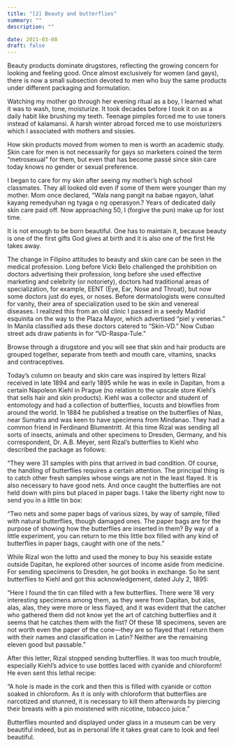 ```yaml
---
title: "[2] Beauty and butterflies"
summary: ""
description: ""

date: 2011-03-08
draft: false
---
```


Beauty products dominate drugstores, reflecting the growing concern for looking and feeling good. Once almost exclusively for women (and gays), there is now a small subsection devoted to men who buy the same products under different packaging and formulation.

Watching my mother go through her evening ritual as a boy, I learned what it was to wash, tone, moisturize. It took decades before I took it on as a daily habit like brushing my teeth. Teenage pimples forced me to use toners instead of kalamansi. A harsh winter abroad forced me to use moisturizers which I associated with mothers and sissies.

How skin products moved from women to men is worth an academic study. Skin care for men is not necessarily for gays so marketers coined the term “metrosexual” for them, but even that has become passé since skin care today knows no gender or sexual preference.

I began to care for my skin after seeing my mother’s high school classmates. They all looked old even if some of them were younger than my mother. Mom once declared, “Wala nang pangit na babae ngayon, lahat kayang remedyuhan ng tyaga o ng operasyon.? Years of dedicated daily skin care paid off. Now approaching 50, I (forgive the pun) make up for lost time.

It is not enough to be born beautiful. One has to maintain  it, because beauty is one of the first gifts God gives at birth and it is also one of the first He takes away.

The change in Filipino attitudes to beauty and skin care can be seen in the medical profession. Long before Vicki Belo challenged the prohibition on doctors advertising their profession, long before she used effective marketing and celebrity (or notoriety), doctors had traditional areas of specialization, for example, EENT (Eye, Ear, Nose and Throat), but now some doctors just do eyes, or noses. Before dermatologists were consulted for vanity, their area of specialization used to be skin and venereal diseases. I realized this from an old clinic I passed in a seedy Madrid esquinita on the way to the Plaza Mayor, which advertised “piel y venerias.” In Manila classified ads these doctors catered to “Skin-VD.” Now Cubao street ads draw patients in for “VD-Raspa-Tule.”

Browse through a drugstore and you will see that skin and hair products are grouped together, separate from teeth and mouth care, vitamins, snacks and contraceptives.

Today’s column on beauty and skin care was inspired by letters Rizal received in late 1894 and early 1895 while he was in exile in Dapitan, from a certain Napoleon Kiehl in Prague (no relation to the upscale store Kiehl’s that sells hair and skin products). Kiehl was a collector and student of entomology and had a collection of butterflies, locusts and blowflies from around the world. In 1884 he published a treatise on the butterflies of Nias, near Sumatra and was keen to have specimens from Mindanao. They had a common friend in Ferdinand Blumentritt. At this time Rizal was sending all sorts of insects, animals and other specimens to Dresden, Germany, and his correspondent,  Dr. A.B. Meyer, sent Rizal’s butterflies to Kiehl who described the package as follows:

“They were 31 samples with pins that arrived in bad condition. Of course, the handling of butterflies requires a certain attention. The  principal thing is to catch other fresh samples whose wings are not in the least flayed. It is also necessary to have good nets. And once caught the butterflies are not held down with pins but placed in paper  bags. I take the liberty right now to send you in a little tin box:

“Two nets and some paper bags of various sizes, by way of sample,  filled with natural butterflies, though damaged ones. The paper bags  are for the purpose of showing how the butterflies are inserted in them? By way of a little experiment, you can return to me this little box filled with any kind of butterflies in paper bags, caught with one of the nets.”

While Rizal won the lotto and used the money to buy his seaside estate outside Dapitan, he explored other sources of income aside from medicine. For sending specimens to Dresden, he got books in exchange. So he sent butterflies to Kiehl and got this acknowledgement, dated July  2, 1895:

“Here I found the tin can filled with a few butterflies. There were 18 very interesting specimens among them, as they were from Dapitan, but alas, alas, alas, they were more or less flayed, and it was evident that the catcher who gathered them did not know yet the art of catching butterflies and it seems that he catches them with the fist? Of these 18 specimens, seven are not worth even the paper of the cone—they are so flayed that I return them with their names and classification in Latin? Neither are the remaining eleven good but passable.”

After this letter, Rizal stopped sending butterflies. It was too much trouble, especially Kiehl’s advice to use bottles laced with cyanide  and chloroform! He even sent this lethal recipe:

“A hole is made in the cork and then this is filled with cyanide or cotton soaked in chloroform. As it is only with chloroform that butterflies are narcotized and stunned, it is necessary to kill them afterwards by piercing their breasts with a pin moistened with  nicotine, tobacco juice.”

Butterflies mounted and displayed under glass in a museum can be very  beautiful indeed, but as in personal life it takes great care to look  and feel beautiful.
